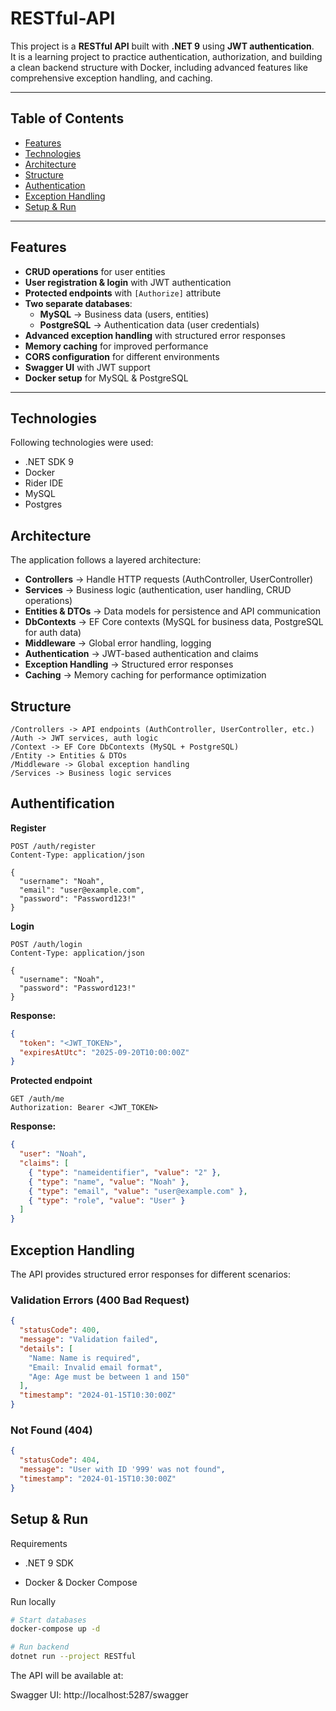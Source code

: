 ﻿# RESTful-API

This project is a **RESTful API** built with **.NET 9** using **JWT authentication**.  
It is a learning project to practice authentication, authorization, and building a
clean backend structure with Docker, including advanced features like
comprehensive exception handling, and caching.

---

## Table of Contents
- [Features](#features)
- [Technologies](#technologies)
- [Architecture](#architecture)
- [Structure](#structure)
- [Authentication](#authentification)
- [Exception Handling](#exception-handling)
- [Setup & Run](#setup--run)

---

## Features
- **CRUD operations** for user entities
- **User registration & login** with JWT authentication
- **Protected endpoints** with `[Authorize]` attribute
- **Two separate databases**:
    - **MySQL** → Business data (users, entities)
    - **PostgreSQL** → Authentication data (user credentials)
- **Advanced exception handling** with structured error responses
- **Memory caching** for improved performance
- **CORS configuration** for different environments
- **Swagger UI** with JWT support
- **Docker setup** for MySQL & PostgreSQL

---

## Technologies
Following technologies were used:

- .NET SDK 9
- Docker
- Rider IDE
- MySQL
- Postgres

## Architecture

The application follows a layered architecture:

- **Controllers** → Handle HTTP requests (AuthController, UserController)
- **Services** → Business logic (authentication, user handling, CRUD operations)
- **Entities & DTOs** → Data models for persistence and API communication
- **DbContexts** → EF Core contexts (MySQL for business data, PostgreSQL for auth data)
- **Middleware** → Global error handling, logging
- **Authentication** → JWT-based authentication and claims
- **Exception Handling** → Structured error responses
- **Caching** → Memory caching for performance optimization

## Structure
```
/Controllers -> API endpoints (AuthController, UserController, etc.)
/Auth -> JWT services, auth logic
/Context -> EF Core DbContexts (MySQL + PostgreSQL)
/Entity -> Entities & DTOs
/Middleware -> Global exception handling
/Services -> Business logic services
```

## Authentification

**Register**
```http
POST /auth/register
Content-Type: application/json

{
  "username": "Noah",
  "email": "user@example.com",
  "password": "Password123!"
}
```

**Login**
```http
POST /auth/login
Content-Type: application/json

{
  "username": "Noah",
  "password": "Password123!"
}
```

**Response:**
```json
{
  "token": "<JWT_TOKEN>",
  "expiresAtUtc": "2025-09-20T10:00:00Z"
}
```

**Protected endpoint**
```http
GET /auth/me
Authorization: Bearer <JWT_TOKEN>
```

**Response:**
```json
{
  "user": "Noah",
  "claims": [
    { "type": "nameidentifier", "value": "2" },
    { "type": "name", "value": "Noah" },
    { "type": "email", "value": "user@example.com" },
    { "type": "role", "value": "User" }
  ]
}
```

## Exception Handling
The API provides structured error responses for different scenarios:
### Validation Errors (400 Bad Request)
```json
{
  "statusCode": 400,
  "message": "Validation failed",
  "details": [
    "Name: Name is required",
    "Email: Invalid email format",
    "Age: Age must be between 1 and 150"
  ],
  "timestamp": "2024-01-15T10:30:00Z"
}
```

### Not Found (404)
```json
{
  "statusCode": 404,
  "message": "User with ID '999' was not found",
  "timestamp": "2024-01-15T10:30:00Z"
}
```

## Setup & Run
Requirements

- .NET 9 SDK

- Docker & Docker Compose

Run locally
```bash
# Start databases
docker-compose up -d

# Run backend
dotnet run --project RESTful
```
The API will be available at:

Swagger UI: http://localhost:5287/swagger
